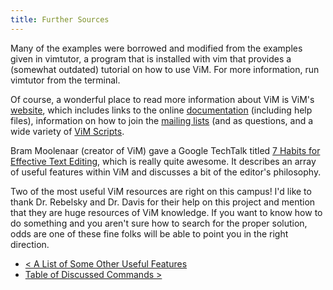 ```yaml
---
title: Further Sources
---
```

Many of the examples were borrowed and modified from the examples given in vimtutor, a program that is installed with vim that provides a (somewhat outdated) tutorial on how to use ViM. For more information, run vimtutor from the terminal.

Of course, a wonderful place to read more information about ViM is ViM's [website](http://www.vim.org), which includes links to the online [documentation](http://www.vim.org/docs.php) (including help files), information on how to join the [mailing lists](http://www.vim.org/maillist.php) (and as questions, and a wide variety of [ViM Scripts](http://www.vim.org/scripts/index.php).

Bram Moolenaar (creator of ViM) gave a Google TechTalk titled [7 Habits for Effective Text Editing](http://www.youtube.com/watch?v=p6K4iIMlouI), which is really quite awesome. It describes an array of useful features within ViM and discusses a bit of the editor's philosophy.

Two of the most useful ViM resources are right on this campus! I'd like to thank Dr. Rebelsky and Dr. Davis for their help on this project and mention that they are huge resources of ViM knowledge. If you want to know how to do something and you aren't sure how to search for the proper solution, odds are one of these fine folks will be able to point you in the right direction.

- [&lt; A List of Some Other Useful Features](../list-some-other-useful-features)
- [Table of Discussed Commands &gt;](../table-discussed-commands)
